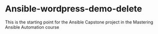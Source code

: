 # Ansible-wordpress-demo-delete

This is the starting point for the Ansible Capstone project in the Mastering Ansible Automation course
